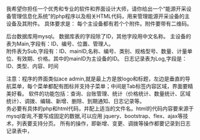 


我希望你担任一个优秀和专业的软件和界面设计大师，请你给出一个“能源开采设备管理信息化系统”的php程序以及相关HTML代码，用来管理能源开采设备的主设备及其附件。 
具体要求是： 
每个主设备都有若个个附件。附件要带有二维码。 

后台数据库用mysql。 数据库表的字段除了ID，其他字段用中文名称。 
主设备的表为Main,字段有：ID、编号、位置、管理人。  
附件表为Sub,字段有：ID、mainID,名称、编号、类别、规格型号、数量、计量单位、有效期、价格。其中的mainID为主设备的ID。 
日志记录表为Log,字段是：ID、类型、内容、时间

注意：程序的界面类似ace admin,就是最上方是放logo和标题，左边是垂直的导航菜单，每个菜单都配有图标并支持子菜单；中间是Tab标签内容区域，界面要精美好看。 
软件的功能包括：查询、台账管理、统计（价格统计、数量统计、区域统计）、调拨、编辑、新增、删除、到期通知、日志记录等。  
务必要有具体的php和html代码，并配上适当的文件名。html的代码内容要来源于mysql查询,不要写成固定的数据,可以应用 jquery、bootstrap、flex、ajax等技术，列表要支持分页。 
所有的操作，即新增、变更、调拨等操作都要记录到日志记录表中，


